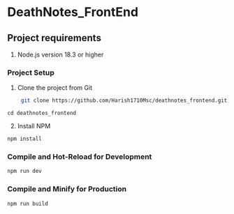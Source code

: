 # DeathNotes_FrontEnd

## Project requirements
1. Node.js version 18.3 or higher
### Project Setup
1. Clone the project from Git
   ``` sh
    git clone https://github.com/Harish1710Msc/deathnotes_frontend.git
  ```
  cd deathnotes_frontend
  ```
2. Install NPM
```sh
npm install
```

### Compile and Hot-Reload for Development

```sh
npm run dev
```

### Compile and Minify for Production

```sh
npm run build
```
